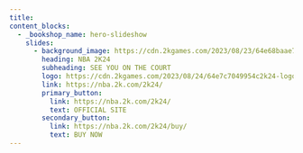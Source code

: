 ```yaml
---
title:
content_blocks:
  - _bookshop_name: hero-slideshow
    slides:
      - background_image: https://cdn.2kgames.com/2023/08/23/64e68baae75e2NBA2K24_keyart.jpg
        heading: NBA 2K24
        subheading: SEE YOU ON THE COURT
        logo: https://cdn.2kgames.com/2023/08/24/64e7c7049954c2k24-logo.jpg
        link: https://nba.2k.com/2k24/
        primary_button:
          link: https://nba.2k.com/2k24/
          text: OFFICIAL SITE
        secondary_button:
          link: https://nba.2k.com/2k24/buy/
          text: BUY NOW
---
```

